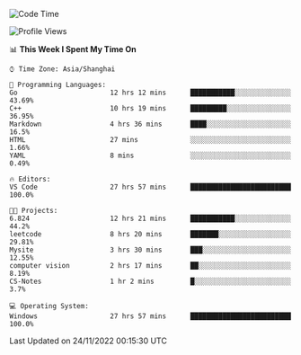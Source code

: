 <!--START_SECTION:waka-->
![Code Time](http://img.shields.io/badge/Code%20Time-378%20hrs%2058%20mins-blue)

![Profile Views](http://img.shields.io/badge/Profile%20Views-3-blue)

📊 **This Week I Spent My Time On** 

```text
⌚︎ Time Zone: Asia/Shanghai

💬 Programming Languages: 
Go                       12 hrs 12 mins      ███████████░░░░░░░░░░░░░░   43.69% 
C++                      10 hrs 19 mins      █████████░░░░░░░░░░░░░░░░   36.95% 
Markdown                 4 hrs 36 mins       ████░░░░░░░░░░░░░░░░░░░░░   16.5% 
HTML                     27 mins             ░░░░░░░░░░░░░░░░░░░░░░░░░   1.66% 
YAML                     8 mins              ░░░░░░░░░░░░░░░░░░░░░░░░░   0.49%

🔥 Editors: 
VS Code                  27 hrs 57 mins      █████████████████████████   100.0%

🐱‍💻 Projects: 
6.824                    12 hrs 21 mins      ███████████░░░░░░░░░░░░░░   44.2% 
leetcode                 8 hrs 20 mins       ███████░░░░░░░░░░░░░░░░░░   29.81% 
Mysite                   3 hrs 30 mins       ███░░░░░░░░░░░░░░░░░░░░░░   12.55% 
computer vision          2 hrs 17 mins       ██░░░░░░░░░░░░░░░░░░░░░░░   8.19% 
CS-Notes                 1 hr 2 mins         █░░░░░░░░░░░░░░░░░░░░░░░░   3.7%

💻 Operating System: 
Windows                  27 hrs 57 mins      █████████████████████████   100.0%

```


 Last Updated on 24/11/2022 00:15:30 UTC
<!--END_SECTION:waka-->